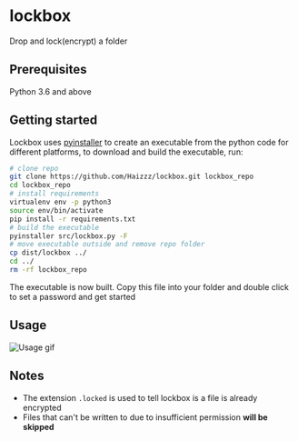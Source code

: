 # lockbox
Drop and lock(encrypt) a folder

## Prerequisites
Python 3.6 and above

## Getting started
Lockbox uses [pyinstaller](https://www.pyinstaller.org/) to create an executable from the python code for different platforms, to download and build the executable, run:
```bash
# clone repo
git clone https://github.com/Haizzz/lockbox.git lockbox_repo
cd lockbox_repo
# install requirements
virtualenv env -p python3
source env/bin/activate
pip install -r requirements.txt
# build the executable
pyinstaller src/lockbox.py -F
# move executable outside and remove repo folder
cp dist/lockbox ../
cd ../
rm -rf lockbox_repo
```

The executable is now built. Copy this file into your folder and double click to set a password and get started

## Usage
![Usage gif](https://github.com/Haizzz/lockbox/blob/master/media/usage.gif?raw=true)

## Notes
- The extension `.locked` is used to tell lockbox is a file is already encrypted
- Files that can't be written to due to insufficient permission **will be skipped**

